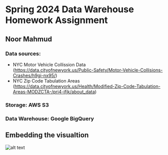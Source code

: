 # Spring 2024 Data Warehouse Homework Assignment

## Noor Mahmud

### Data sources:
* NYC Motor Vehicle Collission Data (https://data.cityofnewyork.us/Public-Safety/Motor-Vehicle-Collisions-Crashes/h9gi-nx95/)
* NYC Zip Code Tabulation Areas (https://data.cityofnewyork.us/Health/Modified-Zip-Code-Tabulation-Areas-MODZCTA-/pri4-ifjk/about_data)


### **Storage:** AWS S3
### **Data Warehouse:** Google BigQuery


## Embedding the visualtion

![alt text]([https://lookerstudio.google.com/s/mptb4_j90Io](https://github.com/desert-swarm/dataWarehouse_homework/blob/main/BIscreenshot.png))
